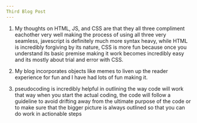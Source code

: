 ```yaml
---
Third Blog Post
---
```


1. My thoughts on HTML, JS, and CSS are that they all three compliment 
eachother very well making the process of using all three very seamless, 
javescript is definitely much more syntax heavy, while HTML is incredibly 
forgiving by its nature, CSS is more fun because once you understand
its basic premise making it work becomes incredibly easy and its mostly
about trial and error with CSS.


2. My blog incorporates objects like memes to liven up the reader experience 
for fun and I have had lots of fun making it.


3. pseudocoding is incredibly helpful in outlining the way code will work that way 
when you start the actual coding, the code will follow a guideline to avoid 
drifting away from the ultimate purpose of the code or to make sure that the bigger picture
is always outlined so that you can do work in actionable steps

